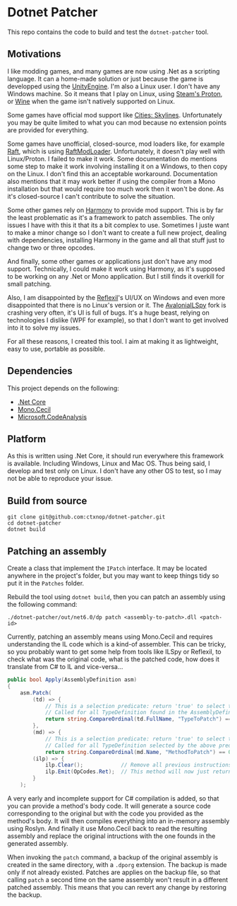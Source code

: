 # Dotnet Patcher

This repo contains the code to build and test the `dotnet-patcher` tool.

## Motivations

I like modding games, and many games are now using .Net as a scripting language.
It can a home-made solution or just because the game is developped using the
[UnityEngine](https://unity.com). I'm also a Linux user. I don't have any
Windows machine. So it means that I play on Linux, using
[Steam's Proton](https://www.protondb.com), or [Wine](https://www.winehq.org)
when the game isn't natively supported on Linux.

Some games have official mod support like
[Cities: Skylines](https://skylines.paradoxwikis.com/Mods). Unfortunately you
may be quite limited to what you can mod because no extension points are
provided for everything.

Some games have unofficial, closed-source, mod loaders like, for example
[Raft](https://raft-game.com), which is using
[RaftModLoader](https://www.raftmodding.com). Unfortunately, it doesn't play
well with Linux/Proton. I failed to make it work. Some documentation do mentions
some step to make it work involving installing it on a Windows, to then copy on
the Linux. I don't find this an acceptable workaround. Documentation also
mentions that it may work better if using the compiler from a Mono installation
but that would require too much work then it won't be done. As it's
closed-source I can't contribute to solve the situation.

Some other games rely on [Harmony](https://github.com/pardeike/Harmony)
to provide mod support. This is by far the least problematic as it's a framework
to patch assemblies. The only issues I have with this it that its a bit complex
to use. Sometimes I juste want to make a minor change so I don't want to create
a full new project, dealing with dependencies, installing Harmony in the game
and all that stuff just to change two or three opcodes.

And finally, some other games or applications just don't have any mod support.
Technically, I could make it work using Harmony, as it's supposed to be working
on any .Net or Mono application. But I still finds it overkill for small
patching.

Also, I am disappointed by the [Reflexil](http://reflexil.net)'s UI/UX on
Windows and even more disappointed that there is no Linux's version or it.
The [AvaloniaILSpy](https://github.com/icsharpcode/AvaloniaILSpy) fork is
crashing very often, it's UI is full of bugs. It's a huge beast, relying on
technologies I dislike (WPF for example), so that I don't want to get involved
into it to solve my issues.

For all these reasons, I created this tool. I aim at making it as lightweight,
easy to use, portable as possible.

## Dependencies

This project depends on the following:
- [.Net Core](https://github.com/dotnet/core)
- [Mono.Cecil](https://github.com/jbevain/cecil)
- [Microsoft.CodeAnalysis](https://github.com/dotnet/roslyn)


## Platform

As this is written using .Net Core, it should run everywhere this framework is
available. Including Windows, Linux and Mac OS. Thus being said, I develop and
test only on Linux. I don't have any other OS to test, so I may not be able to
reproduce your issue.

## Build from source

```shell
git clone git@github.com:ctxnop/dotnet-patcher.git
cd dotnet-patcher
dotnet build
```

## Patching an assembly

Create a class that implement the `IPatch` interface. It may be located anywhere
in the project's folder, but you may want to keep things tidy so put it in the
`Patches` folder.

Rebuild the tool using `dotnet build`, then you can patch an assembly using the
following command:
```shell
./dotnet-patcher/out/net6.0/dp patch <assembly-to-patch>.dll <patch-id>
```

Currently, patching an assembly means using Mono.Cecil and requires
understanding the IL code which is a kind-of assembler. This can be tricky, so
you probably want to get some help from tools like ILSpy or Reflexil, to check
what was the original code, what is the patched code, how does it translate from
C# to IL and vice-versa...

```cs
public bool Apply(AssemblyDefinition asm)
{
	asm.Patch(
		(td) => {
			// This is a selection predicate: return 'true' to select this TypeDefinition
			// Called for all TypeDefinition found in the AssemblyDefinition
			return string.CompareOrdinal(td.FullName, "TypeToPatch") == 0;
		},
		(md) => {
			// This is a selection predicate: return 'true' to select this MethodDefinition
			// Called for all TypeDefinition selected by the above predicate
			return string.CompareOrdinal(md.Name, "MethodToPatch") == 0; },
		(ilp) => {
			ilp.Clear();			// Remove all previous instructions
			ilp.Emit(OpCodes.Ret);	// This method will now just return and do nothing.
		}
	);
```

A very early and incomplete support for C# compilation is added, so that you can
provide a method's body code. It will generate a source code corresponding to
the original but with the code you provided as the method's body. It will then
compiles everything into an in-memory assembly using Roslyn. And finally it use
Mono.Cecil back to read the resulting assembly and replace the original
intructions with the one founds in the generated assembly.

When invoking the `patch` command, a backup of the original assembly is created
in the same directory, with a `.dporg` extension. The backup is made only if not
already existed. Patches are applies on the backup file, so that calling `patch`
a second time on the same assembly won't result in a different patched assembly.
This means that you can revert any change by restoring the backup.
